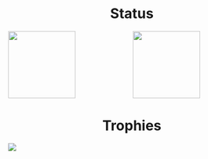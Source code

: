 <div align="center">
  <h1>Status</h1>
  <a href="https://github.com/anuraghazra/github-readme-stats">
    <img align="left" height="137px" src="https://github-readme-stats.vercel.app/api?username=shennoki&show_icons=true&theme=nord&hide_border=true&hide_title=true&border_radius=0&line_height=21&count_private=true&include_all_commits=true" />
  </a>
  <a href="https://github.com/anuraghazra/github-readme-stats">
    <img height="137px" src="https://github-readme-stats.vercel.app/api/top-langs/?username=shennoki&layout=compact&theme=nord&hide_title=true&hide_border=true&border_radius=0" />
  </a>
  
  <h1>Trophies</h1>
  <img align="left" src="https://github-profile-trophy.vercel.app/?username=shennoki&theme=nord&column=6&no-frame=true&margin-w=11">
</div> 
